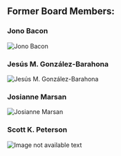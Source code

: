 

## Former Board Members:



### Jono Bacon

![Jono Bacon](https://chaoss.github.io/website/About/images/jono.jpg)


### Jesús M. González-Barahona

![Jesús M. González-Barahona](https://chaoss.github.io/website/About/images/jesus.jpg)


### Josianne Marsan

![Josianne Marsan](https://chaoss.github.io/website/About/images/josianne.jpg)


### Scott K. Peterson

![Image not available text]()


